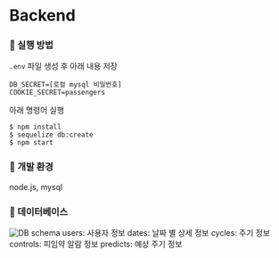 # Backend

### 📍 실행 방법
`.env` 파일 생성 후 아래 내용 저장
```
DB_SECRET=[로컬 mysql 비밀번호]
COOKIE_SECRET=passengers
```
아래 명령어 실행
```
$ npm install
$ sequelize db:create
$ npm start
```

### 📍 개발 환경
 node.js, mysql

### 📍 데이터베이스
![DB schema](https://user-images.githubusercontent.com/62373386/101015079-2e27ba00-35aa-11eb-8e01-7b900d0019aa.png)
users: 사용자 정보
dates: 날짜 별 상세 정보
cycles: 주기 정보
controls: 피임약 알람 정보
predicts: 예상 주기 정보


